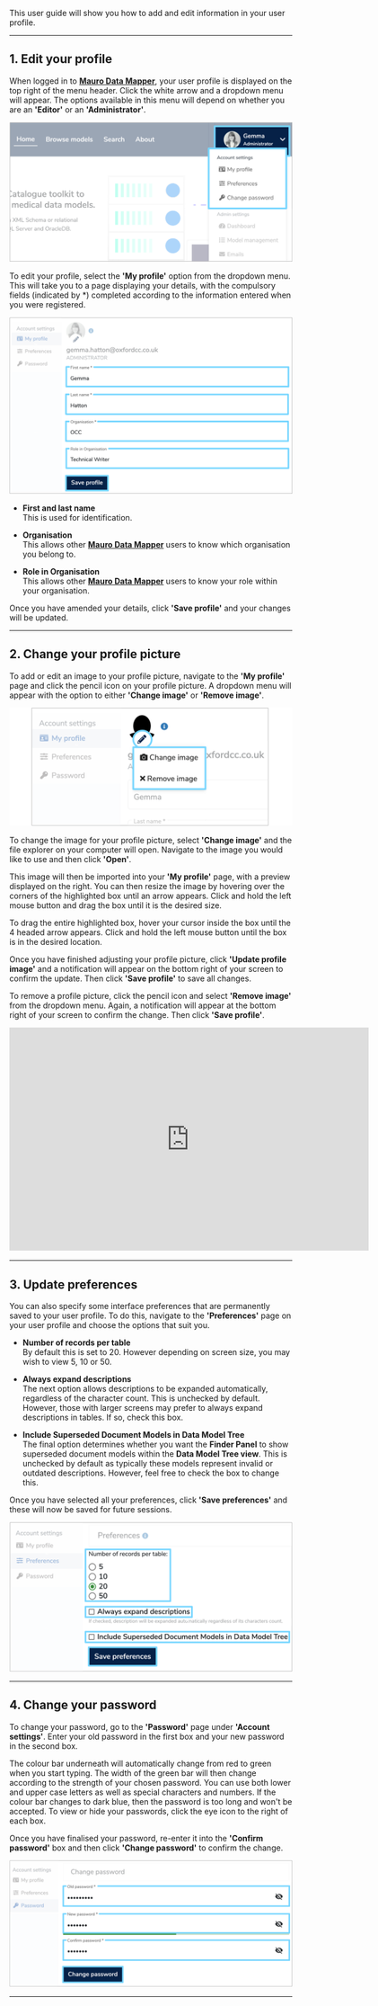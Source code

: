 This user guide will show you how to add and edit information in your user profile.

---

## 1. Edit your profile

When logged in to **[Mauro Data Mapper](https://modelcatalogue.cs.ox.ac.uk/mdm-ui/#/home)**, your user profile is displayed on the top right of the menu header. Click the white arrow and a dropdown menu will appear. The options available in this menu will depend on whether you are an **'Editor'** or an **'Administrator'**. 

![Screenshot of user profile menu](user-profile-menu.png)

To edit your profile, select the **'My profile'** option from the dropdown menu. This will take you to a page displaying your details, with the compulsory fields (indicated by *) completed according to the information entered when you were registered. 

![Screenshot of 'My profile' details page](my-profile-page.png)


* **First and last name**  
	This is used for identification.

* **Organisation**  
	This allows other **[Mauro Data Mapper](https://modelcatalogue.cs.ox.ac.uk/mdm-ui/#/home)** users to know which organisation you belong to.

* **Role in Organisation**  
	This allows other **[Mauro Data Mapper](https://modelcatalogue.cs.ox.ac.uk/mdm-ui/#/home)** users to know your role within your organisation.

Once you have amended your details, click **'Save profile'** and your changes will be updated.

---

## 2. Change your profile picture

To add or edit an image to your profile picture, navigate to the **'My profile'** page and click the pencil icon on your profile picture. A dropdown menu will appear with the option to either **'Change image'** or **'Remove image'**. 

![Screenshot of profile picture menu](user-profile-picture.png)

To change the image for your profile picture, select **'Change image'** and the file explorer on your computer will open. Navigate to the image you would like to use and then click **'Open'**. 

This image will then be imported into your **'My profile'** page, with a preview displayed on the right. You can then resize the image by hovering over the corners of the highlighted box until an arrow appears. Click and hold the left mouse button and drag the box until it is the desired size. 

To drag the entire highlighted box, hover your cursor inside the box until the 4 headed arrow appears. Click and hold the left mouse button until the box is in the desired location. 

Once you have finished adjusting your profile picture, click **'Update profile image'** and a notification will appear on the bottom right of your screen to confirm the update. Then click **'Save profile'** to save all changes.

To remove a profile picture, click the pencil icon and select **'Remove image'** from the dropdown menu. Again, a notification will appear at the bottom right of your screen to confirm the change. Then click **'Save profile'**.  

<iframe src="https://player.vimeo.com/video/507538609" width="640" height="397" frameborder="0" allow="autoplay; fullscreen" allowfullscreen></iframe>

---

## 3. Update preferences

You can also specify some interface preferences that are permanently saved to your user profile. To do this, navigate to the **'Preferences'** page on your user profile and choose the options that suit you. 

* **Number of records per table**  
	By default this is set to 20. However depending on screen size, you may wish to view 5, 10 or 50.

* **Always expand descriptions**  
	The next option allows descriptions to be expanded automatically, regardless of the character count. This is unchecked by default. However, those with larger screens may prefer to always expand descriptions in tables. If so, check this box.  

* **Include Superseded Document Models in Data Model Tree**  
	The final option determines whether you want the **Finder Panel** to show superseded document models within the **Data Model Tree view**. This is unchecked by default as typically these models represent invalid or outdated descriptions. However, feel free to check the box to change this. 

Once you have selected all your preferences, click **'Save preferences'** and these will now be saved for future sessions.

![Screenshot of the preferences page](preferences-page.png)

---

## 4. Change your password

To change your password, go to the **'Password'** page under **'Account settings'**. Enter your old password in the first box and your new password in the second box. 

The colour bar underneath will automatically change from red to green when you start typing. The width of the green bar will then change according to the strength of your chosen password. You can use both lower and upper case letters as well as special characters and numbers. If the colour bar changes to dark blue, then the password is too long and won't be accepted. To view or hide your passwords, click the eye icon to the right of each box.

Once you have finalised your password, re-enter it into the **'Confirm password'** box and then click **'Change password'** to confirm the change. 

![Screenshot of the password page](change-password.png)

---